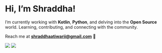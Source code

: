 <h1 align="left">Hi, I’m Shraddha!</h1>

I’m currently working with **Kotlin**, **Python**, and delving into the **Open Source** world. 
Learning, contributing, and connecting with the community.

Reach me at **shraddhaatiwarii@gmail.com** 📧

<p align="left">
<img src="https://github-readme-stats.vercel.app/api?username=404shraddha&show_icons=true&theme=codeSTACKr">
<img src="https://github-readme-stats.vercel.app/api/top-langs/?username=404shraddha&theme=codeSTACKr&hide_border=false&langs_count=5" />






